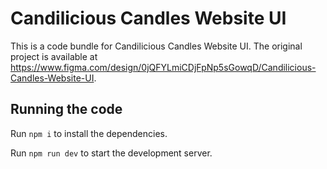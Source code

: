 
  # Candilicious Candles Website UI

  This is a code bundle for Candilicious Candles Website UI. The original project is available at https://www.figma.com/design/0jQFYLmiCDjFpNp5sGowqD/Candilicious-Candles-Website-UI.

  ## Running the code

  Run `npm i` to install the dependencies.

  Run `npm run dev` to start the development server.
  